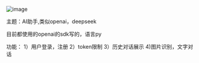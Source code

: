![image](https://github.com/user-attachments/assets/775bbe04-2936-4ce4-b151-5ffb457c7ffa)


主题：AI助手,类似openai，deepseek

目前都使用的openai的sdk写的，语言py

功能： 
1）用户登录，注册 
2）token限制 
3）历史对话展示
4)图片识别，文字对话
